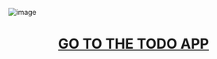 
![image](https://github.com/MohammedBelfellah/todo-appfvd/assets/118396426/0b7aa28e-19a9-46d2-b42f-4b40c887e62d) 
<h1 style="text-align: center; color: red;"><a href="https://todo-appfvd.vercel.app/" target="_blank">GO TO THE TODO APP</a></h1>
